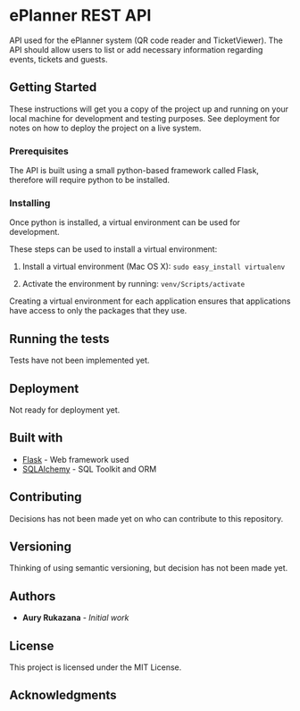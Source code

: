 # ePlanner REST API
API used for the ePlanner system (QR code reader and TicketViewer). The API should allow users to list or add necessary information regarding events, tickets and guests.

## Getting Started

These instructions will get you a copy of the project up and running on your local machine for development and testing purposes. See deployment for notes on how to deploy the project on a live system.

### Prerequisites

The API is built using a small python-based framework called Flask, therefore will require python to be installed.

### Installing

Once python is installed, a virtual environment can be used for development. 

These steps can be used to install a virtual environment: 

1. Install a virtual environment (Mac OS X): `sudo easy_install virtualenv` 

2. Activate the environment by running: `venv/Scripts/activate`

Creating a virtual environment for each application ensures that applications have access to only the packages that they use.


## Running the tests

Tests have not been implemented yet.

## Deployment

Not ready for deployment yet.

## Built with

* [Flask](http://flask.pocoo.org) - Web framework used
* [SQLAlchemy](https://www.sqlalchemy.org/) - SQL Toolkit and ORM

## Contributing

Decisions has not been made yet on who can contribute to this repository.

## Versioning

Thinking of using semantic versioning, but decision has not been made yet. 

## Authors

* **Aury Rukazana** - *Initial work*

## License

This project is licensed under the MIT License.

## Acknowledgments